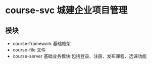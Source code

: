 # course-svc 城建企业项目管理

## 模块

* course-framework 基础框架
* course-file 文件
* course-server 基础业务模块:包括登录、注册、发布课程、选课功能